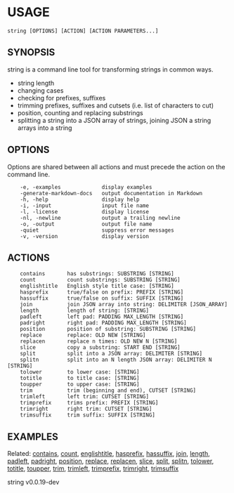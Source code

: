 
# USAGE

	string [OPTIONS] [ACTION] [ACTION PARAMETERS...]

## SYNOPSIS


string is a command line tool for transforming strings in common ways.

+ string length
+ changing cases
+ checking for prefixes, suffixes 
+ trimming prefixes, suffixes and cutsets (i.e. list of characters to cut)
+ position, counting and replacing substrings
+ splitting a string into a JSON array of strings, joining JSON a string arrays into a string


## OPTIONS

Options are shared between all actions and must precede the action on the command line.

```
    -e, -examples             display examples
    -generate-markdown-docs   output documentation in Markdown
    -h, -help                 display help
    -i, -input                input file name
    -l, -license              display license
    -nl, -newline             output a trailing newline
    -o, -output               output file name
    -quiet                    suppress error messages
    -v, -version              display version
```


## ACTIONS

```
    contains       has substrings: SUBSTRING [STRING]
    count          count substrings: SUBSTRING [STRING]
    englishtitle   English style title case: [STRING]
    hasprefix      true/false on prefix: PREFIX [STRING]
    hassuffix      true/false on suffix: SUFFIX [STRING]
    join           join JSON array into string: DELIMITER [JSON_ARRAY]
    length         length of string: [STRING]
    padleft        left pad: PADDING MAX_LENGTH [STRING]
    padright       right pad: PADDING MAX_LENGTH [STRING]
    position       position of substring: SUBSTRING [STRING]
    replace        replace: OLD NEW [STRING]
    replacen       replace n times: OLD NEW N [STRING]
    slice          copy a substring: START END [STRING]
    split          split into a JSON array: DELIMITER [STRING]
    splitn         split into an N length JSON array: DELIMITER N [STRING]
    tolower        to lower case: [STRING]
    totitle        to title case: [STRING]
    toupper        to upper case: [STRING]
    trim           trim (beginning and end), CUTSET [STRING]
    trimleft       left trim: CUTSET [STRING]
    trimprefix     trims prefix: PREFIX [STRING]
    trimright      right trim: CUTSET [STRING]
    trimsuffix     trim suffix: SUFFIX [STRING]
```


## EXAMPLES




Related: [contains](contains.html), [count](count.html), [englishtitle](englishtitle.html), [hasprefix](hasprefix.html), [hassuffix](hassuffix.html), [join](join.html), [length](length.html), [padleft](padleft.html), [padright](padright.html), [position](position.html), [replace](replace.html), [replacen](replacen.html), [slice](slice.html), [split](split.html), [splitn](splitn.html), [tolower](tolower.html), [totitle](totitle.html), [toupper](toupper.html), [trim](trim.html), [trimleft](trimleft.html), [trimprefix](trimprefix.html), [trimright](trimright.html), [trimsuffix](trimsuffix.html)

string v0.0.19-dev
